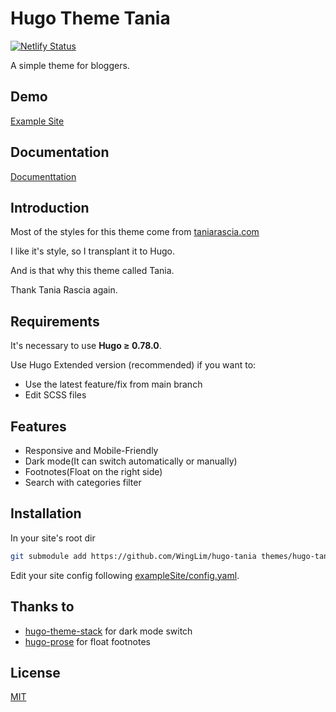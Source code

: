 # Hugo Theme Tania

[![Netlify Status](https://api.netlify.com/api/v1/badges/bae5db51-7cc6-41e2-9615-029ade8aa264/deploy-status)](https://app.netlify.com/sites/hugo-tania/deploys)

A simple theme for bloggers.

## Demo

[Example Site](https://hugo-tania.netlify.app/)

## Documentation

[Documenttation](https://github.com/WingLim/hugo-tania/wiki)

## Introduction

Most of the styles for this theme come from [taniarascia.com](https://github.com/taniarascia/taniarascia.com)

I like it's style, so I transplant it to Hugo.

And is that why this theme called Tania.

Thank Tania Rascia again.

## Requirements

It's necessary to use **Hugo ≥ 0.78.0**.

Use Hugo Extended version (recommended) if you want to:

- Use the latest feature/fix from main branch
- Edit SCSS files

## Features

- Responsive and Mobile-Friendly
- Dark mode(It can switch automatically or manually)
- Footnotes(Float on the right side)
- Search with categories filter

## Installation

In your site's root dir

```bash
git submodule add https://github.com/WingLim/hugo-tania themes/hugo-tania
```

Edit your site config following [exampleSite/config.yaml](https://github.com/WingLim/hugo-tania/blob/main/exampleSite/config.yaml).

## Thanks to

- [hugo-theme-stack](https://github.com/CaiJimmy/hugo-theme-stack) for dark mode switch
- [hugo-prose](https://github.com/yihui/hugo-prose) for float footnotes

## License

[MIT](https://github.com/WingLim/hugo-tania/blob/main/LICENSE)
